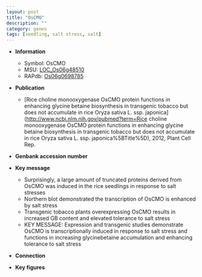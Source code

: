 ```yaml
---
layout: post
title: "OsCMO"
description: ""
category: genes
tags: [seedling, salt stress, salt]
---
```


* **Information**  
    + Symbol: OsCMO  
    + MSU: [LOC_Os06g48510](http://rice.plantbiology.msu.edu/cgi-bin/ORF_infopage.cgi?orf=LOC_Os06g48510)  
    + RAPdb: [Os06g0698785](http://rapdb.dna.affrc.go.jp/viewer/gbrowse_details/irgsp1?name=Os06g0698785)  

* **Publication**  
    + [Rice choline monooxygenase OsCMO protein functions in enhancing glycine betaine biosynthesis in transgenic tobacco but does not accumulate in rice Oryza sativa L. ssp. japonica](http://www.ncbi.nlm.nih.gov/pubmed?term=Rice choline monooxygenase OsCMO protein functions in enhancing glycine betaine biosynthesis in transgenic tobacco but does not accumulate in rice Oryza sativa L. ssp. japonica%5BTitle%5D), 2012, Plant Cell Rep.

* **Genbank accession number**  

* **Key message**  
    + Surprisingly, a large amount of truncated proteins derived from OsCMO was induced in the rice seedlings in response to salt stresses
    + Northern blot demonstrated the transcription of OsCMO is enhanced by salt stress
    + Transgenic tobacco plants overexpressing OsCMO results in increased GB content and elevated tolerance to salt stress
    + KEY MESSAGE: Expression and transgenic studies demonstrate OsCMO is transcriptionally induced in response to salt stress and functions in increasing glycinebetaine accumulation and enhancing tolerance to salt stress

* **Connection**  

* **Key figures**  


